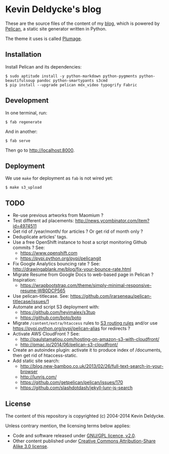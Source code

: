 Kevin Deldycke's blog
=====================

These are the source files of the content of my [blog](http://kevin.deldycke.com),
which is powered by [Pelican](http://getpelican.com), a static site generator written in Python.

The theme it uses is called [Plumage](https://github.com/kdeldycke/plumage).


Installation
------------

Install Pelican and its dependencies:

    $ sudo aptitude install -y python-markdown python-pygments python-beautifulsoup pandoc python-smartypants s3cmd
    $ pip install --upgrade pelican mdx_video typogrify Fabric


Development
-----------

In one terminal, run:

    $ fab regenerate

And in another:

    $ fab serve

Then go to [http://localhost:8000](http://localhost:8000).


Deployment
----------

We use `make` for deployment as `fab` is not wired yet:

    $ make s3_upload


TODO
----

  * Re-use previous artworks from Maomium ?
  * Test different ad placements: http://news.ycombinator.com/item?id=4974511
  * Get rid of /year/month/ for articles ? Or get rid of month only ?
  * Deduplicate articles' tags.
  * Use a free OpenShift instance to host a script monitoring Github commits ? See:
      * https://www.openshift.com
      * https://pypi.python.org/pypi/pelicangit
  * Fix Google Analytics bouncing rate ? See: http://drawingablank.me/blog/fix-your-bounce-rate.html
  * Migrate Resume from Google Docs to web-based page in Pelican ? Inspiration:
      * https://wrapbootstrap.com/theme/simply-minimal-responsive-resume-WB0DCP565
  * Use pelican-titlecase. See: https://github.com/jrarseneau/pelican-titlecase/issues/1
  * Automate and script S3 deployment with:
      * https://github.com/heyimalex/s3tup
      * https://github.com/boto/boto
  * Migrate `/content/extra/htaccess` rules to [S3 routing rules](http://docs.aws.amazon.com/AmazonS3/latest/dev/HowDoIWebsiteConfiguration.html#configure-bucket-as-website-routing-rule-syntax) and/or use https://pypi.python.org/pypi/pelican-alias for redirects ?
  * Activate AWS CloudFront ? See:
      * http://paulstamatiou.com/hosting-on-amazon-s3-with-cloudfront/ 
      * http://pmac.io/2014/06/pelican-s3-cloudfront/
  * Create an autoindex plugin: activate it to produce index of /documents, then get rid of
    htaccess-static.
  * Add static site search:
      * http://blog.new-bamboo.co.uk/2013/02/26/full-text-search-in-your-browser
      * http://lunrjs.com/
      * https://github.com/getpelican/pelican/issues/170
      * https://github.com/slashdotdash/jekyll-lunr-js-search


License
-------

The content of this repository is copyrighted (c) 2004-2014 Kevin Deldycke.

Unless contrary mention, the licensing terms below applies:

  * Code and software released under [GNU/GPL licence, v2.0](http://www.fsf.org/licensing/licenses/gpl.html).
  * Other content published under [Creative Commons Attribution-Share Alike 3.0 license](http://creativecommons.org/licenses/by-sa/3.0/).
